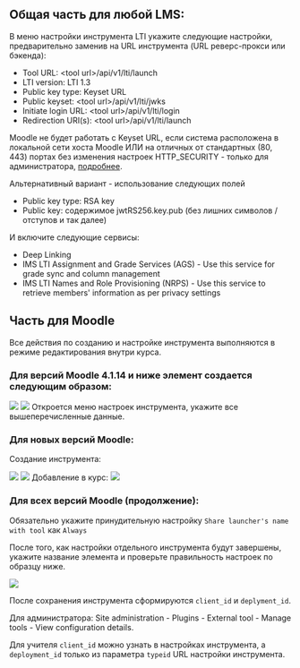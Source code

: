 ## Общая часть для любой LMS:

В меню настройки инструмента LTI укажите следующие настройки, предварительно заменив <tool url> на URL инструмента (URL реверс-прокси или бэкенда):
- Tool URL: \<tool url>/api/v1/lti/launch
- LTI version: LTI 1.3
- Public key type: Keyset URL
- Public keyset: \<tool url>/api/v1/lti/jwks
- Initiate login URL: \<tool url>/api/v1/lti/login
- Redirection URI(s): \<tool url>/api/v1/lti/launch

Moodle не будет работать с Keyset URL, если система расположена в локальной сети хоста Moodle ИЛИ на отличных от стандартных (80, 443) портах 
без изменения настроек HTTP_SECURITY - только для администратора, [подробнее](https://moodle.org/mod/forum/discuss.php?d=451130#p1813453).

Альтернативный вариант - использование следующих полей
- Public key type: RSA key 
- Public key: содержимое jwtRS256.key.pub (без лишних символов / отступов и так далее)

И включите следующие сервисы:
- Deep Linking
- IMS LTI Assignment and Grade Services (AGS) - Use this service for grade sync and column management
- IMS LTI Names and Role Provisioning (NRPS) - Use this service to retrieve members' information as per privacy settings

## Часть для Moodle

Все действия по созданию и настройке инструмента выполняются в режиме редактирования внутри курса. 

### Для версий Moodle 4.1.14 и ниже элемент создается следующим образом: 
<img src="https://i.imgur.com/ztHiLY5.png">
<img src="https://i.imgur.com/aICFdHm.png">
Откроется меню настроек инструмента, укажите все вышеперечисленные данные.

### Для новых версий Moodle:
Создание инструмента:

<img src="https://i.imgur.com/dpK5sYo_d.webp?maxwidth=360&fidelity=grand">
<img src="https://i.imgur.com/gPp8aau_d.webp?maxwidth=760&fidelity=grand">
Добавление в курс:
<img src="https://i.imgur.com/Q1ZouSI_d.webp?maxwidth=760&fidelity=grand">


### Для всех версий Moodle (продолжение):
Обязательно укажите принудительную настройку `Share launcher's name with tool` как `Always`

После того, как настройки отдельного инструмента будут завершены, укажите название элемента и проверьте правильность настроек по образцу ниже.

<img src="https://i.imgur.com/D197hfr_d.webp?maxwidth=540&fidelity=grand">

После сохранения инструмента сформируются `client_id` и `deplyment_id`.

Для администратора: Site administration - Plugins - External tool - Manage tools - View configuration details.

Для учителя `client_id` можно узнать в настройках инструмента, а `deployment_id` только из параметра `typeid` URL настройки инструмента.